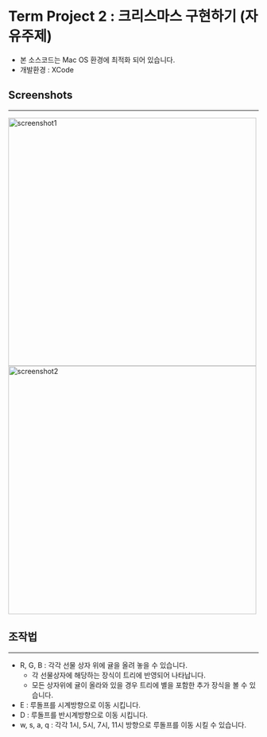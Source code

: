 # Term Project 2 : 크리스마스 구현하기 (자유주제)
- 본 소스코드는 Mac OS 환경에 최적화 되어 있습니다.
- 개발환경 : XCode

## Screenshots
------------------
<div>
<img width="499" alt="screenshot1" src="https://user-images.githubusercontent.com/42140395/69916824-f079e800-14a2-11ea-9b85-cd7e8c3572a2.png">
<img width="499" alt="screenshot2" src="https://user-images.githubusercontent.com/42140395/69916844-25863a80-14a3-11ea-90c1-78ec48eb5da7.png">

</div>


## 조작법
------------------
- R, G, B : 각각 선물 상자 위에 귤을 올려 놓을 수 있습니다.
    - 각 선물상자에 해당하는 장식이 트리에 반영되어 나타납니다.
    - 모든 상자위에 귤이 올라와 있을 경우 트리에 별을 포함한 추가 장식을 볼 수 있습니다.
- E : 루돌프를 시계방향으로 이동 시킵니다.
- D : 루돌프를 반시계방향으로 이동 시킵니다.
- w, s, a, q : 각각 1시, 5시, 7시, 11시 방향으로 루돌프를 이동 시킬 수 있습니다.
